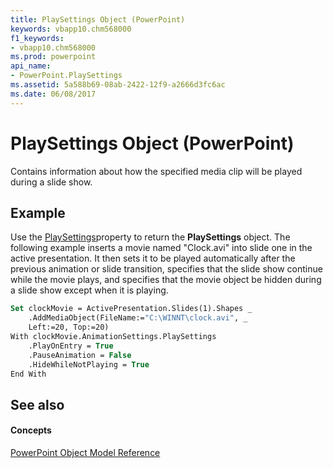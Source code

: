 ```yaml
---
title: PlaySettings Object (PowerPoint)
keywords: vbapp10.chm568000
f1_keywords:
- vbapp10.chm568000
ms.prod: powerpoint
api_name:
- PowerPoint.PlaySettings
ms.assetid: 5a588b69-08ab-2422-12f9-a2666d3fc6ac
ms.date: 06/08/2017
---
```



# PlaySettings Object (PowerPoint)

Contains information about how the specified media clip will be played during a slide show.


## Example

Use the [PlaySettings](animationsettings-playsettings-property-powerpoint.md)property to return the  **PlaySettings** object. The following example inserts a movie named "Clock.avi" into slide one in the active presentation. It then sets it to be played automatically after the previous animation or slide transition, specifies that the slide show continue while the movie plays, and specifies that the movie object be hidden during a slide show except when it is playing.


```vb
Set clockMovie = ActivePresentation.Slides(1).Shapes _
    .AddMediaObject(FileName:="C:\WINNT\clock.avi", _
    Left:=20, Top:=20)
With clockMovie.AnimationSettings.PlaySettings
    .PlayOnEntry = True
    .PauseAnimation = False
    .HideWhileNotPlaying = True
End With
```


## See also


#### Concepts


[PowerPoint Object Model Reference](object-model-powerpoint-vba-reference.md)

